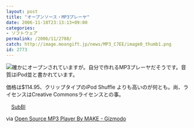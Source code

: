 ```yaml
---
layout: post
title: "オープンソース・MP3プレーヤ"
date: 2006-11-18T23:13:13+09:00
categories:
- ソフトウェア
permalink: /2006/11/2788/
catch: http://image.moongift.jp/news/MP3_C7EE/image0_thumb1.png
id: 2773
---
```

[![](http://image.moongift.jp/news/MP3_C7EE/image0_thumb1.png)](http://image.moongift.jp/news/MP3_C7EE/image03.png)確かにオープンされていますが。自分で作れるMP3プレーヤだそうです。音質はiPod並と書かれています。

 

価格は$114.95、クリップタイプのiPod Shuffle&nbsp;よりも高いのが何とも。尚、ライセンスはCreative Commonsライセンスとの事。

 

　[SubBI](https://readerservices.makezine.com/backissue/subbi.aspx?PC=MK&AN=&Zp=&PK=)

via [Open Source MP3 Player By MAKE - Gizmodo](http://www.gizmodo.com/gadgets/portable-media/open-source-mp3-player-by-make-215459.php)

